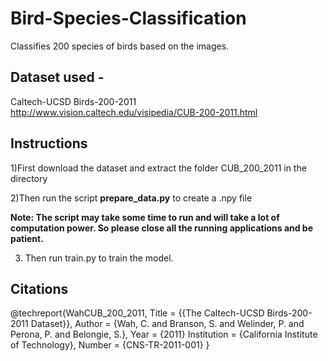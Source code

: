 # Bird-Species-Classification
Classifies 200 species of birds based on the images. 

## Dataset used - 

Caltech-UCSD Birds-200-2011 
http://www.vision.caltech.edu/visipedia/CUB-200-2011.html

## Instructions

1)First download the dataset and extract the folder CUB_200_2011 in the directory

2)Then run the script **prepare_data.py** to create a .npy file

**Note: The script may take some time to run and will take a lot of computation power. So please close all the running applications and 
be patient.**

3) Then run train.py to train the model.

## Citations

@techreport{WahCUB_200_2011,
	Title = {{The Caltech-UCSD Birds-200-2011 Dataset}},
	Author = {Wah, C. and Branson, S. and Welinder, P. and Perona, P. and Belongie, S.},
	Year = {2011}
	Institution = {California Institute of Technology},
	Number = {CNS-TR-2011-001}
}
